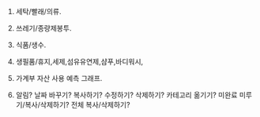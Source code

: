 1. 세탁/빨래/의류.
2. 쓰레기/종량제봉투.
3. 식품/생수.
4. 생필품/휴지,세제,섬유유연제,샴푸,바디워시,



5. 가계부 자산 사용 예측 그래프.
6. 알림? 날짜 바꾸기? 복사하기? 수정하기? 삭제하기? 카테고리 옮기기? 미완료 미루기/복사/삭제하기? 전체 복사/삭제하기? 